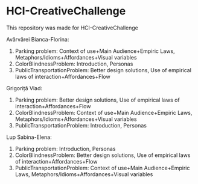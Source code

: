 # HCI-CreativeChallenge
This repository was made for HCI-CreativeChallenge

Avărvărei Bianca-Florina:
1. Parking problem: Context of use+Main Audience+Empiric Laws, Metaphors/Idioms+Affordances+Visual variables
2. ColorBlindnessProblem: Introduction, Personas
3. PublicTransportationProblem: Better design solutions, Use of empirical laws
of interaction+Affordances+Flow

Grigoriță Vlad:
1. Parking problem: Better design solutions, Use of empirical laws
of interaction+Affordances+Flow
2. ColorBlindnessProblem: Context of use+Main Audience+Empiric Laws, Metaphors/Idioms+Affordances+Visual variables
3. PublicTransportationProblem: Introduction, Personas

Lup Sabina-Elena:
1. Parking problem: Introduction, Personas
2. ColorBlindnessProblem: Better design solutions, Use of empirical laws
of interaction+Affordances+Flow
3. PublicTransportationProblem: Context of use+Main Audience+Empiric Laws, Metaphors/Idioms+Affordances+Visual variables

